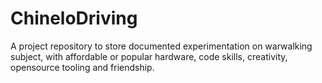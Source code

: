 # ChineloDriving
A project repository to store documented experimentation on warwalking subject, with affordable or popular hardware, code skills, creativity, opensource tooling and friendship.
